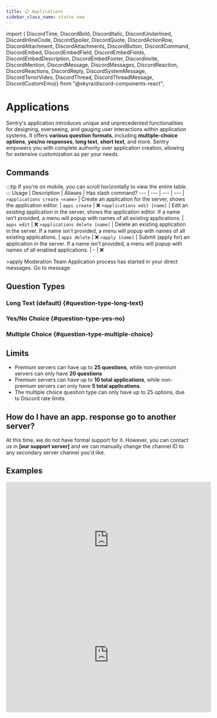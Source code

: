 ```yaml
---
title: 📋 Applications
sidebar_class_name: status new
---
```


import { DiscordTime, DiscordBold, DiscordItalic, DiscordUnderlined, DiscordInlineCode, DiscordSpoiler, DiscordQuote, DiscordActionRow, DiscordAttachment, DiscordAttachments, DiscordButton, DiscordCommand, DiscordEmbed, DiscordEmbedField, DiscordEmbedFields, DiscordEmbedDescription, DiscordEmbedFooter, DiscordInvite, DiscordMention, DiscordMessage, DiscordMessages, DiscordReaction, DiscordReactions, DiscordReply, DiscordSystemMessage, DiscordTenorVideo, DiscordThread, DiscordThreadMessage, DiscordCustomEmoji} from "@skyra/discord-components-react";

# Applications
Sentry's application introduces unique and unprecedented functionalities for designing, overseeing, and gauging user interactions within application systems. It offers **various question formats**, including **multiple-choice options**, **yes/no responses**, **long text**, **short text**, and more. Sentry empowers you with complete authority over application creation, allowing for extensive customization as per your needs.

## Commands
:::tip
If you're on mobile, you can scroll horizontally to view the entire table.
:::
Usage   | Description | Aliases | Has slash command?
--- | --- | --- | --- |
`>applications create <name>` | Create an application for the server, shows the application editor. | `apps create` | ❌
`>applications edit [name]` | Edit an existing application in the server, shows the application editor. If a name isn't provided, a menu will popup with names of all existing applications. | `apps edit` | ❌
`>applications delete [name]` | Delete an existing application in the server. If a name isn't provided, a menu will popup with names of all existing applications. | `apps delete` | ❌
`>apply [name]` | Submit (apply for) an application in the server. If a name isn't provided, a menu will popup with names of all enabled applications. | - | ❌

<DiscordMessages>
	<DiscordMessage>
		&gt;apply Moderation Team
	</DiscordMessage>
  <DiscordMessage author="Sentry" avatar="https://r.nziie.xyz/sentry-logo" bot verified>
    <DiscordEmbed slot="embeds" color="#5865f2">
      <DiscordEmbedDescription slot="description">
        Application process has started in your direct messages.
      </DiscordEmbedDescription>
      </DiscordEmbed>
      <DiscordAttachments slot="components">
        <DiscordActionRow>
          <DiscordButton url="https://nziie.xyz/video">
            Go to message
          </DiscordButton>
        </DiscordActionRow>
      </DiscordAttachments>
  </DiscordMessage>
</DiscordMessages>

## Question Types

### Long Text (default) {#question-type-long-text}

### Yes/No Choice {#question-type-yes-no}

### Multiple Choice {#question-type-multiple-choice}

## Limits
- Premium servers can have up to **25 questions**, while non-premium servers can only have **20 questions**
- Premium servers can have up to **10 total applications**, while non-premium servers can only have **5 total applications**.
- The multiple choice question type can only have up to 25 options, due to Discord rate limits.

## How do I have an app. response go to another server?
At this time, we do not have formal support for it. However, you can contact us in **[our support server]** and we can manually change the channel ID to any secondary server channel you'd like.

## Examples
<iframe width="560" height="315" src="https://www.youtube.com/embed/49HtP2jqfI0?si=morimq7F1WVhY9Zx" title="YouTube video player" frameborder="0" allow="accelerometer; autoplay; clipboard-write; encrypted-media; gyroscope; picture-in-picture; web-share" allowfullscreen></iframe>
<br/>
<iframe width="560" height="315" src="https://www.youtube.com/embed/_WxZNhOmF7E?si=F083vhrFl29zEtxB" title="YouTube video player" frameborder="0" allow="accelerometer; autoplay; clipboard-write; encrypted-media; gyroscope; picture-in-picture; web-share" allowfullscreen></iframe>